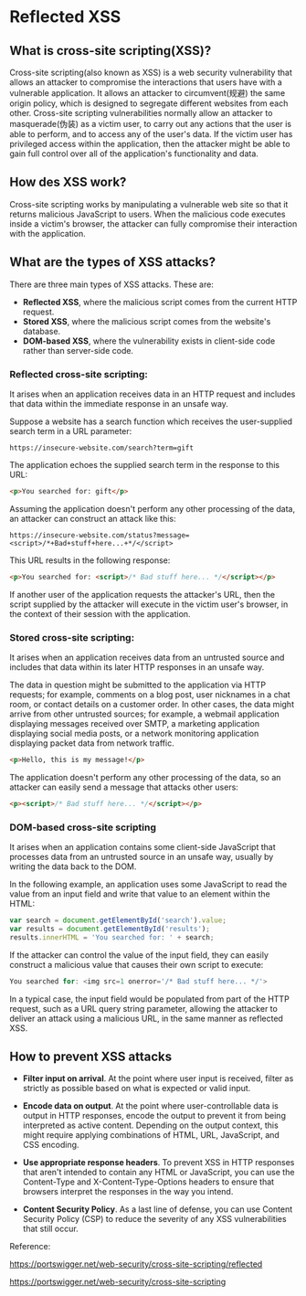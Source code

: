# Reflected XSS 

## What is cross-site scripting(XSS)?

Cross-site scripting(also known as XSS) is a web security vulnerability that allows an attacker to compromise the interactions that users have with a vulnerable application. It allows an attacker to circumvent(规避) the same origin policy, which is designed to segregate different websites from each other. Cross-site scripting vulnerabilities normally allow an attacker to masquerade(伪装) as a victim user, to carry out any actions that the user is able to perform, and to access any of the user's data. If the victim user has privileged access within the application, then the attacker might be able to gain full control over all of the application's functionality and data.

## How des XSS work?

Cross-site scripting works by manipulating a vulnerable web site so that it returns malicious JavaScript to users. When the malicious code executes inside a victim's browser, the attacker can fully compromise their interaction with the application.

## What are the types of XSS attacks?

There are three main types of XSS attacks. These are:

* **Reflected XSS**, where the malicious script comes from the current HTTP request.
* **Stored XSS**, where the malicious script comes from the website's database.
* **DOM-based XSS**, where the vulnerability exists in client-side code rather than server-side code.

### Reflected cross-site scripting:

It arises when an application receives data in an HTTP request and includes that data within the immediate response in an unsafe way.

Suppose a website has a search function which receives the user-supplied search term in a URL parameter:

```
https://insecure-website.com/search?term=gift
```

The application echoes the supplied search term in the response to this URL:

```html
<p>You searched for: gift</p>
```

Assuming the application doesn't perform any other processing of the data, an attacker can construct an attack like this:

```
https://insecure-website.com/status?message=<script>/*+Bad+stuff+here...+*/</script>
```

This URL results in the following response:

```html
<p>You searched for: <script>/* Bad stuff here... */</script></p>
```

If another user of the application requests the attacker's URL, then the script supplied by the attacker will execute in the victim user's browser, in the context of their session with the application.

### Stored cross-site scripting:

It arises when an application receives data from an untrusted source and includes that data within its later HTTP responses in an unsafe way.

The data in question might be submitted to the application via HTTP requests; for example, comments on a blog post, user nicknames in a chat room, or contact details on a customer order. 
In other cases, the data might arrive from other untrusted sources; for example, a webmail application displaying messages received over SMTP, a marketing application displaying social media posts, or a network monitoring application displaying packet data from network traffic.

```html
<p>Hello, this is my message!</p>
```

The application doesn't perform any other processing of the data, so an attacker can easily send a message that attacks other users:

```html
<p><script>/* Bad stuff here... */</script></p>
```

### DOM-based cross-site scripting

It arises when an application contains some client-side JavaScript that processes data from an untrusted source in an unsafe way, usually by writing the data back to the DOM.

In the following example, an application uses some JavaScript to read the value from an input field and write that value to an element within the HTML:

```javascript
var search = document.getElementById('search').value;
var results = document.getElementById('results');
results.innerHTML = 'You searched for: ' + search;
```

If the attacker can control the value of the input field, they can easily construct a malicious value that causes their own script to execute:

```javascript
You searched for: <img src=1 onerror='/* Bad stuff here... */'>
```

In a typical case, the input field would be populated from part of the HTTP request, such as a URL query string parameter, allowing the attacker to deliver an attack using a malicious URL, in the same manner as reflected XSS.

## How to prevent XSS attacks

* **Filter input on arrival**. At the point where user input is received, filter as strictly as possible based on what is expected or valid input.

* **Encode data on output**. At the point where user-controllable data is output in HTTP responses, encode the output to prevent it from being interpreted as active content. Depending on the output context, this might require applying combinations of HTML, URL, JavaScript, and CSS encoding.

* **Use appropriate response headers**. To prevent XSS in HTTP responses that aren't intended to contain any HTML or JavaScript, you can use the Content-Type and X-Content-Type-Options headers to ensure that browsers interpret the responses in the way you intend.

* **Content Security Policy**. As a last line of defense, you can use Content Security Policy (CSP) to reduce the severity of any XSS vulnerabilities that still occur.

Reference: 

https://portswigger.net/web-security/cross-site-scripting/reflected

https://portswigger.net/web-security/cross-site-scripting
